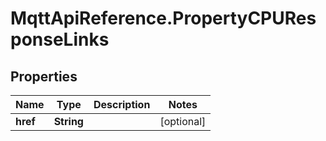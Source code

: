 # MqttApiReference.PropertyCPUResponseLinks

## Properties

Name | Type | Description | Notes
------------ | ------------- | ------------- | -------------
**href** | **String** |  | [optional] 


